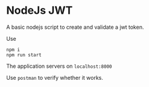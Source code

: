 # NodeJs JWT

A basic nodejs script to create and validate a jwt token.

Use

```
npm i
npm run start
```

The application servers on `localhost:8000`

Use `postman` to verify whether it works.
